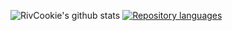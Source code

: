 ![RivCookie's github stats](https://github-readme-stats.vercel.app/api?username=RivCookie&theme=cobalt&hide=stars)
[![Repository languages](https://github-readme-stats.vercel.app/api/top-langs/?username=RivCookie)](https://github.com/Rivcookie/github-readme-stats)
